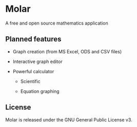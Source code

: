 # Molar

A free and open source mathematics application

## Planned features

- Graph creation (from MS Excel, ODS and CSV files)

- Interactive graph editor

- Powerful calculator

  - Scientific
  
  - Equation graphing

## License

Molar is released under the GNU General Public License v3.
